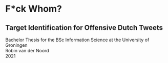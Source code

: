 # F*ck Whom?
## Target Identification for Offensive Dutch Tweets

Bachelor Thesis for the BSc Information Science at the University of Groningen  
Robin van der Noord  
2021  

